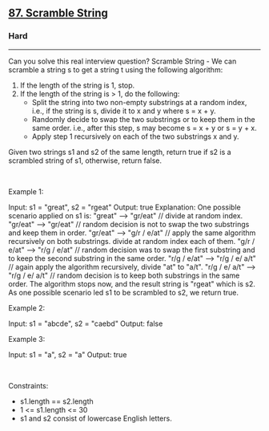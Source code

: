 <h2><a href="https://leetcode.com/problems/scramble-string/">87. Scramble String</a></h2><h3>Hard</h3><hr>Can you solve this real interview question? Scramble String - We can scramble a string s to get a string t using the following algorithm:

 1. If the length of the string is 1, stop.
 2. If the length of the string is > 1, do the following:
    * Split the string into two non-empty substrings at a random index, i.e., if the string is s, divide it to x and y where s = x + y.
    * Randomly decide to swap the two substrings or to keep them in the same order. i.e., after this step, s may become s = x + y or s = y + x.
    * Apply step 1 recursively on each of the two substrings x and y.

Given two strings s1 and s2 of the same length, return true if s2 is a scrambled string of s1, otherwise, return false.

 

Example 1:


Input: s1 = "great", s2 = "rgeat"
Output: true
Explanation: One possible scenario applied on s1 is:
"great" --> "gr/eat" // divide at random index.
"gr/eat" --> "gr/eat" // random decision is not to swap the two substrings and keep them in order.
"gr/eat" --> "g/r / e/at" // apply the same algorithm recursively on both substrings. divide at random index each of them.
"g/r / e/at" --> "r/g / e/at" // random decision was to swap the first substring and to keep the second substring in the same order.
"r/g / e/at" --> "r/g / e/ a/t" // again apply the algorithm recursively, divide "at" to "a/t".
"r/g / e/ a/t" --> "r/g / e/ a/t" // random decision is to keep both substrings in the same order.
The algorithm stops now, and the result string is "rgeat" which is s2.
As one possible scenario led s1 to be scrambled to s2, we return true.


Example 2:


Input: s1 = "abcde", s2 = "caebd"
Output: false


Example 3:


Input: s1 = "a", s2 = "a"
Output: true


 

Constraints:

 * s1.length == s2.length
 * 1 <= s1.length <= 30
 * s1 and s2 consist of lowercase English letters.